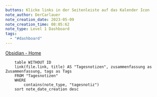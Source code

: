 ```yaml
---
buttons: Klicke links in der Seitenleiste auf das Kalender Icon
note_author: DerCarlauer
note_creation_date: 2023-05-09
note_creation_time: 08:05:62
note_type: Level 1 Dashboard
tags:
  - "#dashboard"
---
```


[Obsidian - Home](../Obsidian%20Vault%20Administration/Obsidian%20-%20Home.md)

```dataview
	table WITHOUT ID
	link(file.link, title) AS "Tagesnotizen", zusammenfassung as Zusammenfassung, tags as Tags
	FROM "Tagesnotizen"
	WHERE 
		contains(note_type, "tagesnotiz")
	sort note_date_creation desc
```
